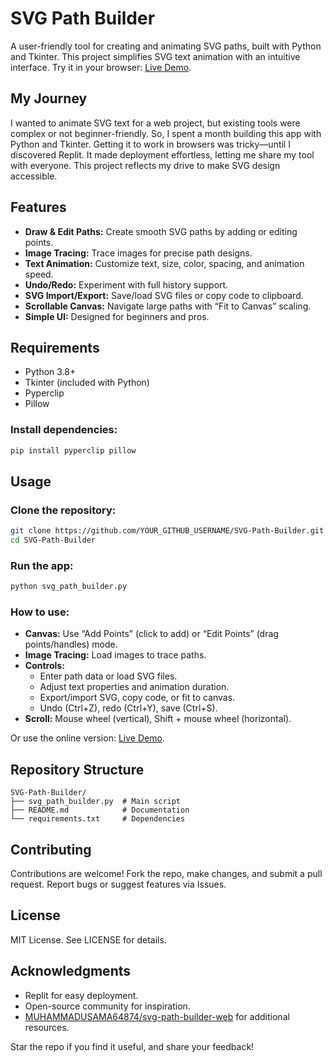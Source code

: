 
# SVG Path Builder

A user-friendly tool for creating and animating SVG paths, built with Python and Tkinter. This project simplifies SVG text animation with an intuitive interface. Try it in your browser: [Live Demo](https://378f265b-daba-45b5-ba5c-06982d414c07-00-a4nk31ax7h2l.spock.replit.dev/).

## My Journey

I wanted to animate SVG text for a web project, but existing tools were complex or not beginner-friendly. So, I spent a month building this app with Python and Tkinter. Getting it to work in browsers was tricky—until I discovered Replit. It made deployment effortless, letting me share my tool with everyone. This project reflects my drive to make SVG design accessible.

## Features

- **Draw & Edit Paths:** Create smooth SVG paths by adding or editing points.
- **Image Tracing:** Trace images for precise path designs.
- **Text Animation:** Customize text, size, color, spacing, and animation speed.
- **Undo/Redo:** Experiment with full history support.
- **SVG Import/Export:** Save/load SVG files or copy code to clipboard.
- **Scrollable Canvas:** Navigate large paths with “Fit to Canvas” scaling.
- **Simple UI:** Designed for beginners and pros.

## Requirements

- Python 3.8+
- Tkinter (included with Python)
- Pyperclip
- Pillow

### Install dependencies:

```bash
pip install pyperclip pillow
```

## Usage

### Clone the repository:

```bash
git clone https://github.com/YOUR_GITHUB_USERNAME/SVG-Path-Builder.git
cd SVG-Path-Builder
```

### Run the app:

```bash
python svg_path_builder.py
```

### How to use:

- **Canvas:** Use “Add Points” (click to add) or “Edit Points” (drag points/handles) mode.
- **Image Tracing:** Load images to trace paths.
- **Controls:**
  - Enter path data or load SVG files.
  - Adjust text properties and animation duration.
  - Export/import SVG, copy code, or fit to canvas.
  - Undo (Ctrl+Z), redo (Ctrl+Y), save (Ctrl+S).
- **Scroll:** Mouse wheel (vertical), Shift + mouse wheel (horizontal).

Or use the online version: [Live Demo](https://378f265b-daba-45b5-ba5c-06982d414c07-00-a4nk31ax7h2l.spock.replit.dev/).

## Repository Structure

```
SVG-Path-Builder/
├── svg_path_builder.py  # Main script
├── README.md            # Documentation
└── requirements.txt     # Dependencies
```

## Contributing

Contributions are welcome! Fork the repo, make changes, and submit a pull request. Report bugs or suggest features via Issues.

## License

MIT License. See LICENSE for details.

## Acknowledgments

- Replit for easy deployment.
- Open-source community for inspiration.
- [MUHAMMADUSAMA64874/svg-path-builder-web](https://github.com/MUHAMMADUSAMA64874/svg-path-builder-web) for additional resources.

Star the repo if you find it useful, and share your feedback!
```

